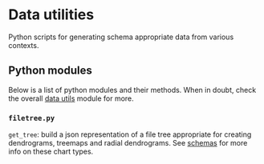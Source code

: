 # Data utilities

Python scripts for generating schema appropriate data from various contexts.

## Python modules

Below is a list of python modules and their methods. When in doubt, check the overall [data utils](../flask_jsondash/data_utils/) module for more.

### `filetree.py`

`get_tree`: build a json representation of a file tree appropriate for creating dendrograms, treemaps and radial dendrograms. See [schemas](schemas.md#D3) for more info on these chart types.
